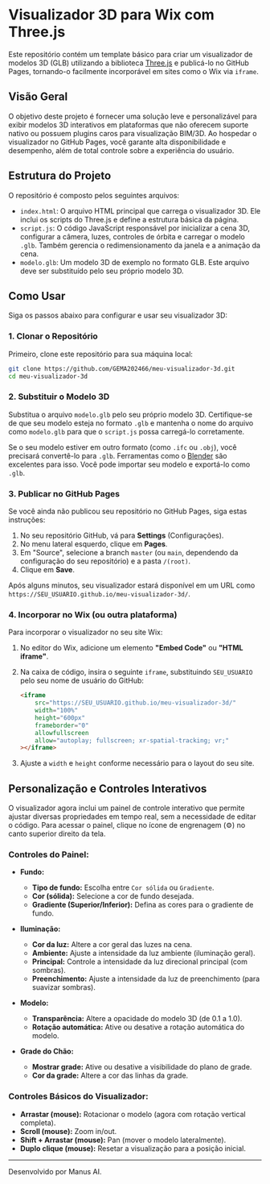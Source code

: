 # Visualizador 3D para Wix com Three.js

Este repositório contém um template básico para criar um visualizador de modelos 3D (GLB) utilizando a biblioteca [Three.js](https://threejs.org/) e publicá-lo no GitHub Pages, tornando-o facilmente incorporável em sites como o Wix via `iframe`.

## Visão Geral

O objetivo deste projeto é fornecer uma solução leve e personalizável para exibir modelos 3D interativos em plataformas que não oferecem suporte nativo ou possuem plugins caros para visualização BIM/3D. Ao hospedar o visualizador no GitHub Pages, você garante alta disponibilidade e desempenho, além de total controle sobre a experiência do usuário.

## Estrutura do Projeto

O repositório é composto pelos seguintes arquivos:

*   `index.html`: O arquivo HTML principal que carrega o visualizador 3D. Ele inclui os scripts do Three.js e define a estrutura básica da página.
*   `script.js`: O código JavaScript responsável por inicializar a cena 3D, configurar a câmera, luzes, controles de órbita e carregar o modelo `.glb`. Também gerencia o redimensionamento da janela e a animação da cena.
*   `modelo.glb`: Um modelo 3D de exemplo no formato GLB. Este arquivo deve ser substituído pelo seu próprio modelo 3D.

## Como Usar

Siga os passos abaixo para configurar e usar seu visualizador 3D:

### 1. Clonar o Repositório

Primeiro, clone este repositório para sua máquina local:

```bash
git clone https://github.com/GEMA202466/meu-visualizador-3d.git
cd meu-visualizador-3d
```

### 2. Substituir o Modelo 3D

Substitua o arquivo `modelo.glb` pelo seu próprio modelo 3D. Certifique-se de que seu modelo esteja no formato `.glb` e mantenha o nome do arquivo como `modelo.glb` para que o `script.js` possa carregá-lo corretamente.

Se o seu modelo estiver em outro formato (como `.ifc` ou `.obj`), você precisará convertê-lo para `.glb`. Ferramentas como o [Blender](https://www.blender.org/) são excelentes para isso. Você pode importar seu modelo e exportá-lo como `.glb`.

### 3. Publicar no GitHub Pages

Se você ainda não publicou seu repositório no GitHub Pages, siga estas instruções:

1.  No seu repositório GitHub, vá para **Settings** (Configurações).
2.  No menu lateral esquerdo, clique em **Pages**.
3.  Em "Source", selecione a branch `master` (ou `main`, dependendo da configuração do seu repositório) e a pasta `/(root)`.
4.  Clique em **Save**.

Após alguns minutos, seu visualizador estará disponível em um URL como `https://SEU_USUARIO.github.io/meu-visualizador-3d/`.

### 4. Incorporar no Wix (ou outra plataforma)

Para incorporar o visualizador no seu site Wix:

1.  No editor do Wix, adicione um elemento **"Embed Code"** ou **"HTML iframe"**.
2.  Na caixa de código, insira o seguinte `iframe`, substituindo `SEU_USUARIO` pelo seu nome de usuário do GitHub:

    ```html
    <iframe
        src="https://SEU_USUARIO.github.io/meu-visualizador-3d/"
        width="100%"
        height="600px"
        frameborder="0"
        allowfullscreen
        allow="autoplay; fullscreen; xr-spatial-tracking; vr;"
    ></iframe>
    ```

3.  Ajuste a `width` e `height` conforme necessário para o layout do seu site.

## Personalização e Controles Interativos

O visualizador agora inclui um painel de controle interativo que permite ajustar diversas propriedades em tempo real, sem a necessidade de editar o código. Para acessar o painel, clique no ícone de engrenagem (⚙️) no canto superior direito da tela.

### Controles do Painel:

*   **Fundo:**
    *   **Tipo de fundo:** Escolha entre `Cor sólida` ou `Gradiente`.
    *   **Cor (sólida):** Selecione a cor de fundo desejada.
    *   **Gradiente (Superior/Inferior):** Defina as cores para o gradiente de fundo.

*   **Iluminação:**
    *   **Cor da luz:** Altere a cor geral das luzes na cena.
    *   **Ambiente:** Ajuste a intensidade da luz ambiente (iluminação geral).
    *   **Principal:** Controle a intensidade da luz direcional principal (com sombras).
    *   **Preenchimento:** Ajuste a intensidade da luz de preenchimento (para suavizar sombras).

*   **Modelo:**
    *   **Transparência:** Altere a opacidade do modelo 3D (de 0.1 a 1.0).
    *   **Rotação automática:** Ative ou desative a rotação automática do modelo.

*   **Grade do Chão:**
    *   **Mostrar grade:** Ative ou desative a visibilidade do plano de grade.
    *   **Cor da grade:** Altere a cor das linhas da grade.

### Controles Básicos do Visualizador:

*   **Arrastar (mouse):** Rotacionar o modelo (agora com rotação vertical completa).
*   **Scroll (mouse):** Zoom in/out.
*   **Shift + Arrastar (mouse):** Pan (mover o modelo lateralmente).
*   **Duplo clique (mouse):** Resetar a visualização para a posição inicial.

--- 

Desenvolvido por Manus AI.



